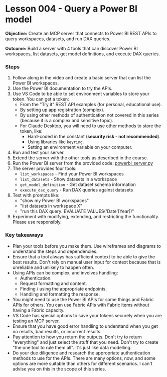 # Lesson 004 - Query a Power BI model

**Objective:** Create an MCP server that connects to Power BI REST APIs to query workspaces, datasets, and run DAX queries.

**Outcome:** Build a server with 4 tools that can discover Power BI workspaces, list datasets, get model definitions, and execute DAX queries.

### Steps

1. Follow along in the video and create a basic server that can list the Power BI workspaces.
2. Use the Power BI documentation to try the APIs.
3. Use VS Code to be able to set environment variables to store your token. You can get a token:
   - From the "Try it" REST API examples (for personal, educational use).
   - By setting up app registration (complex).
   - By using other methods of authentication not covered in this series (because it is a complex and sensitive topic).
   - For Claude Desktop, you will need to use other methods to store the token, like:
      - Hard-coded in the constant (**security risk - not recommended**).
      - Using libraries like `keyring`.
      - Setting an environment variable on your computer.
4. Run and test your server.
5. Extend the server with the other tools as described in the course.
6. Run the Power BI server from the provided code: [powerbi_server.py](powerbi_server.py)
7. The server provides four tools:
   - `list_workspaces` - Find your Power BI workspaces
   - `list_datasets` - Show datasets in a workspace
   - `get_model_definition` - Get dataset schema information
   - `execute_dax_query` - Run DAX queries against datasets
8. Test with prompts like:
   - "show my Power BI workspaces"
   - "list datasets in workspace X"
   - "run this DAX query: EVALUATE VALUES('Date'[Year])"
9. Experiment with modifying, extending, and restricting the functionality. Please use responsibly.


### Key takeaways

- Plan your tools before you make them. Use wireframes and diagrams to understand the steps and dependencies. 
- Ensure that a tool always has sufficient context to be able to give the best results. Don't rely on manual user input for context because that is unreliable and unlikely to happen often.
- Using APIs can be complex, and involves handling:
   - Authentication.
   - Request formatting and content.
   - Finding / using the appropriate endpoints.
   - Handling and formatting the response.
- You might need to use the Power BI APIs for some things and Fabric APIs for others. You can use Fabric APIs with Fabric items without having a Fabric capacity.
- VS Code has special options to save your tokens securely when you are testing an MCP server. 
- Ensure that you have good error handling to understand when you get no results, bad results, or incorrect results.
- Pay attention to how you return the outputs. Don't try to return "everything" and just select the stuff that you need. Don't try to create "the one tool to rule them all". It's just like data modelling.
- Do your due diligence and research the appropriate authentication methods to use for the APIs. There are many options, now, and some options are more suitable than others for different scenarios. I can't advise you on this in the scope of this series.
